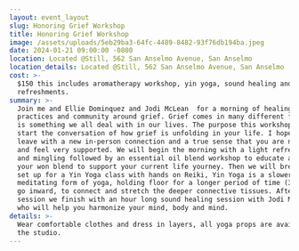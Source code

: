```yaml
---
layout: event_layout
slug: Honoring Grief Workshop
title: Honoring Grief Workshop
image: /assets/uploads/5eb29ba3-64fc-4489-8482-93f76db194ba.jpeg
date: 2024-01-21 09:00:00 -0800
location: Located @Still, 562 San Anselmo Avenue, San Anselmo
location_details: Located @Still, 562 San Anselmo Avenue, San Anselmo
cost: >-
  $150 this includes aromatherapy workshop, yin yoga, sound healing and light
  refreshments.
summary: >-
  Join me and Ellie Dominquez and Jodi McLean  for a morning of healing
  practices and community around grief. Grief comes in many different forms and
  is something we all deal with in our lives. The purpose this workshop is to
  start the conversation of how grief is unfolding in your life. I hope you will
  leave with a new in-person connection and a true sense that you are not alone
  and feel very supported. We will begin the morning with a light refreshments
  and mingling followed by an essential oil blend workshop to educate and create
  your won blend to support your current life yourney. Then we will break and
  set up for a Yin Yoga class with hands on Reiki, Yin Yoga is a slower and
  meditating form of yoga, holding floor for a longer period of time (3-5min) to
  go inward, to connect and stretch the deeper connective tissues. After our Yin
  session we finish with an hour long sound healing session with Jodi McLean,
  who will help you harmonize your mind, body and mind. 
details: >-
  Wear comfortable clothes and dress in layers, all yoga props are available at
  the studio.
---
```

